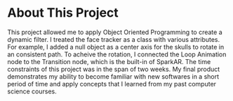 # About This Project

This project allowed me to apply Object Oriented Programming to create a dynamic filter. I treated the face tracker as a class with various attributes. For example, I added a null object as a center axis for the skulls to rotate in an consistent path. To acheive the rotation, I connected the Loop Animation node to the Transition node, which is the built-in  of SparkAR. The time constraints of this project was in the span of two weeks. My final product demonstrates my ability to become familiar with new softwares in a short period of time and apply concepts that I learned from my past computer science courses.
